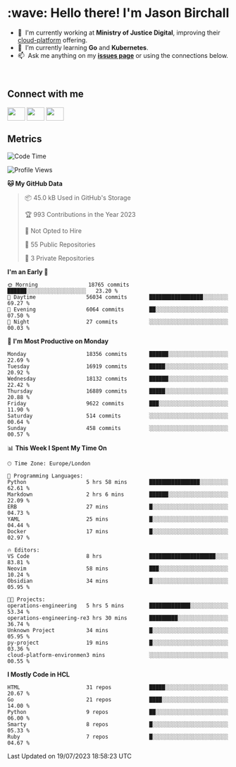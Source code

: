 <h1 align="left" id="jason-title">:wave: Hello there! I'm Jason Birchall</h1>

- :office: &nbsp;I'm currently working at **Ministry of Justice Digital**, improving their [cloud-platform](https://github.com/ministryofjustice/cloud-platform) offering.
- :seedling: &nbsp;I’m currently learning **Go** and **Kubernetes**.
- :mailbox: &nbsp;Ask me anything on my **[issues page]** or using the connections below.


<br>

<h2>Connect with me</h2>
<p>
<a href="https://twitter.com/jsonBirchall" target="blank"><img align="center" src="https://cdn.jsdelivr.net/npm/simple-icons@3.0.1/icons/twitter.svg" alt="" height="30" width="40" /></a>
<a href="https://keybase.io/json0" target="blank"><img align="center" src="https://cdn.jsdelivr.net/npm/simple-icons@3.0.1/icons/keybase.svg" alt="" height="30" width="40" /></a>
<a href="https://www.reddit.com/user/kakorate" target="blank"><img align="center" src="https://cdn.jsdelivr.net/npm/simple-icons@3.0.1/icons/reddit.svg" alt="" height="30" width="40" /></a>
</p>

<h2>Metrics</h2>

<!--START_SECTION:waka-->
![Code Time](http://img.shields.io/badge/Code%20Time-1%2C147%20hrs%2037%20mins-blue)

![Profile Views](http://img.shields.io/badge/Profile%20Views-25-blue)

**🐱 My GitHub Data** 

> 📦 45.0 kB Used in GitHub's Storage 
 > 
> 🏆 993 Contributions in the Year 2023
 > 
> 🚫 Not Opted to Hire
 > 
> 📜 55 Public Repositories 
 > 
> 🔑 3 Private Repositories 
 > 
**I'm an Early 🐤** 

```text
🌞 Morning                18765 commits       ██████░░░░░░░░░░░░░░░░░░░   23.20 % 
🌆 Daytime                56034 commits       █████████████████░░░░░░░░   69.27 % 
🌃 Evening                6064 commits        ██░░░░░░░░░░░░░░░░░░░░░░░   07.50 % 
🌙 Night                  27 commits          ░░░░░░░░░░░░░░░░░░░░░░░░░   00.03 % 
```
📅 **I'm Most Productive on Monday** 

```text
Monday                   18356 commits       ██████░░░░░░░░░░░░░░░░░░░   22.69 % 
Tuesday                  16919 commits       █████░░░░░░░░░░░░░░░░░░░░   20.92 % 
Wednesday                18132 commits       ██████░░░░░░░░░░░░░░░░░░░   22.42 % 
Thursday                 16889 commits       █████░░░░░░░░░░░░░░░░░░░░   20.88 % 
Friday                   9622 commits        ███░░░░░░░░░░░░░░░░░░░░░░   11.90 % 
Saturday                 514 commits         ░░░░░░░░░░░░░░░░░░░░░░░░░   00.64 % 
Sunday                   458 commits         ░░░░░░░░░░░░░░░░░░░░░░░░░   00.57 % 
```


📊 **This Week I Spent My Time On** 

```text
🕑︎ Time Zone: Europe/London

💬 Programming Languages: 
Python                   5 hrs 58 mins       ████████████████░░░░░░░░░   62.61 % 
Markdown                 2 hrs 6 mins        ██████░░░░░░░░░░░░░░░░░░░   22.09 % 
ERB                      27 mins             █░░░░░░░░░░░░░░░░░░░░░░░░   04.73 % 
YAML                     25 mins             █░░░░░░░░░░░░░░░░░░░░░░░░   04.44 % 
Docker                   17 mins             █░░░░░░░░░░░░░░░░░░░░░░░░   02.97 % 

🔥 Editors: 
VS Code                  8 hrs               █████████████████████░░░░   83.81 % 
Neovim                   58 mins             ███░░░░░░░░░░░░░░░░░░░░░░   10.24 % 
Obsidian                 34 mins             █░░░░░░░░░░░░░░░░░░░░░░░░   05.95 % 

🐱‍💻 Projects: 
operations-engineering   5 hrs 5 mins        █████████████░░░░░░░░░░░░   53.34 % 
operations-engineering-re3 hrs 30 mins       █████████░░░░░░░░░░░░░░░░   36.74 % 
Unknown Project          34 mins             █░░░░░░░░░░░░░░░░░░░░░░░░   05.95 % 
py-project               19 mins             █░░░░░░░░░░░░░░░░░░░░░░░░   03.36 % 
cloud-platform-environmen3 mins              ░░░░░░░░░░░░░░░░░░░░░░░░░   00.55 % 
```

**I Mostly Code in HCL** 

```text
HTML                     31 repos            █████░░░░░░░░░░░░░░░░░░░░   20.67 % 
Go                       21 repos            ████░░░░░░░░░░░░░░░░░░░░░   14.00 % 
Python                   9 repos             ██░░░░░░░░░░░░░░░░░░░░░░░   06.00 % 
Smarty                   8 repos             █░░░░░░░░░░░░░░░░░░░░░░░░   05.33 % 
Ruby                     7 repos             █░░░░░░░░░░░░░░░░░░░░░░░░   04.67 % 
```




 Last Updated on 19/07/2023 18:58:23 UTC
<!--END_SECTION:waka-->

<!-- links -->

[issues page]: https://github.com/jasonBirchall/jasonBirchall/issues "jasonBirchall/issues"
